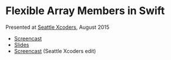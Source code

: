 # Flexible Array Members in Swift

Presented at [Seattle Xcoders](http://www.meetup.com/xcoders/), August 2015

* [Screencast](https://youtu.be/tA4jY-qKkKo)
* [Slides](https://github.com/marcisme/talks/blob/master/FAM/FAM.pdf)
* [Screencast](https://vimeo.com/163940449) (Seattle Xcoders edit)

